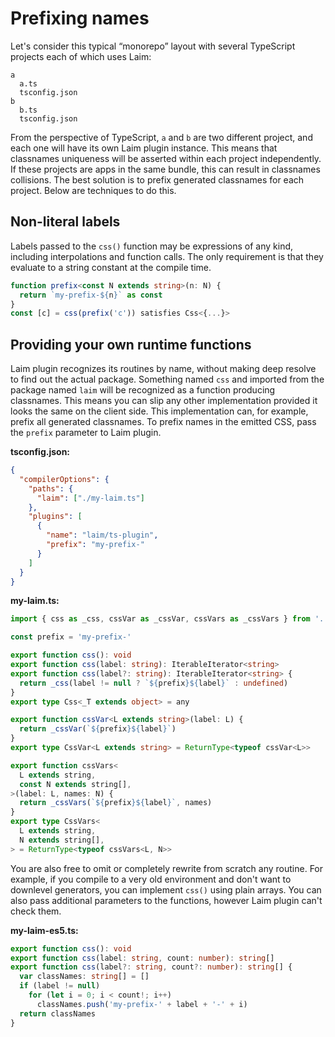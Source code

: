 # Prefixing names

Let's consider this typical “monorepo” layout with several TypeScript projects each of which uses Laim:

```plaintext
a
  a.ts
  tsconfig.json
b
  b.ts
  tsconfig.json
```

From the perspective of TypeScript, `a` and `b` are two different project, and each one will have its own Laim plugin instance. This means that classnames uniqueness will be asserted within each project independently. If these projects are apps in the same bundle, this can result in classnames collisions. The best solution is to prefix generated classnames for each project. Below are techniques to do this.

## Non-literal labels

Labels passed to the `css()` function may be expressions of any kind, including interpolations and function calls. The only requirement is that they evaluate to a string constant at the compile time.

```ts
function prefix<const N extends string>(n: N) {
  return `my-prefix-${n}` as const
}
const [c] = css(prefix('c')) satisfies Css<{...}>
```

## Providing your own runtime functions

Laim plugin recognizes its routines by name, without making deep resolve to find out the actual package. Something named `css` and imported from the package named `laim` will be recognized as a function producing classnames. This means you can slip any other implementation provided it looks the same on the client side. This implementation can, for example, prefix all generated classnames. To prefix names in the emitted CSS, pass the `prefix` parameter to Laim plugin.

**tsconfig.json:**

```json
{
  "compilerOptions": {
    "paths": {
      "laim": ["./my-laim.ts"]
    },
    "plugins": [
      {
        "name": "laim/ts-plugin",
        "prefix": "my-prefix-"
      }
    ]
  }
}
```

**my-laim.ts:**

```typescript
import { css as _css, cssVar as _cssVar, cssVars as _cssVars } from '../node_modules/laim';

const prefix = 'my-prefix-'

export function css(): void
export function css(label: string): IterableIterator<string>
export function css(label?: string): IterableIterator<string> {
  return _css(label != null ? `${prefix}${label}` : undefined)
}
export type Css<_T extends object> = any

export function cssVar<L extends string>(label: L) {
  return _cssVar(`${prefix}${label}`)
}
export type CssVar<L extends string> = ReturnType<typeof cssVar<L>>

export function cssVars<
  L extends string,
  const N extends string[],
>(label: L, names: N) {
  return _cssVars(`${prefix}${label}`, names)
}
export type CssVars<
  L extends string,
  N extends string[],
> = ReturnType<typeof cssVars<L, N>>
```

You are also free to omit or completely rewrite from scratch any routine. For example, if you compile to a very old environment and don't want to downlevel generators, you can implement `css()` using plain arrays. You can also pass additional parameters to the functions, however Laim plugin can't check them.

**my-laim-es5.ts:**

```typescript
export function css(): void
export function css(label: string, count: number): string[]
export function css(label?: string, count?: number): string[] {
  var classNames: string[] = []
  if (label != null)
    for (let i = 0; i < count!; i++)
      classNames.push('my-prefix-' + label + '-' + i)
  return classNames
}
```
